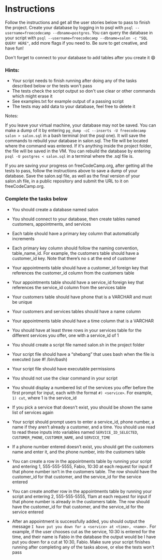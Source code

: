 # Instructions
Follow the instructions and get all the user stories below to pass to finish the project. Create your database by logging in to psql with `psql --username=freecodecamp --dbname=postgres`. You can query the database in your script with `psql --username=freecodecamp --dbname=salon -c "SQL QUERY HERE"`, add more flags if you need to. Be sure to get creative, and have fun!

Don't forget to connect to your database to add tables after you create it 😄

### Hints:
- Your script needs to finish running after doing any of the tasks described below or the tests won't pass
- The tests check the script output so don't use clear or other commands which might erase it
- See examples.txt for example output of a passing script
- The tests may add data to your database, feel free to delete it

Notes:

If you leave your virtual machine, your database may not be saved. You can make a dump of it by entering `pg_dump -cC --inserts -U freecodecamp salon > salon.sql` in a bash terminal (not the psql one). It will save the commands to rebuild your database in salon.sql. The file will be located where the command was entered. If it's anything inside the project folder, the file will be saved in the VM. You can rebuild the database by entering `psql -U postgres < salon.sql` in a terminal where the .sql file is.

If you are saving your progress on freeCodeCamp.org, after getting all the tests to pass, follow the instructions above to save a dump of your database. Save the salon.sql file, as well as the final version of your salon.sh file, in a public repository and submit the URL to it on freeCodeCamp.org.

### Complete the tasks below

- You should create a database named salon

- You should connect to your database, then create tables named customers, appointments, and services

- Each table should have a primary key column that automatically increments

- Each primary key column should follow the naming convention, table_name_id. For example, the customers table should have a customer_id key. Note that there’s no s at the end of customer

- Your appointments table should have a customer_id foreign key that references the customer_id column from the customers table

- Your appointments table should have a service_id foreign key that references the service_id column from the services table

- Your customers table should have phone that is a VARCHAR and must be unique

- Your customers and services tables should have a name column

- Your appointments table should have a time column that is a VARCHAR

- You should have at least three rows in your services table for the different services you offer, one with a service_id of 1

- You should create a script file named salon.sh in the project folder

- Your script file should have a “shebang” that uses bash when the file is executed (use #! /bin/bash)

- Your script file should have executable permissions

- You should not use the clear command in your script

- You should display a numbered list of the services you offer before the first prompt for input, each with the format `#) <service>`. For example, `1) cut`, where 1 is the service_id

- If you pick a service that doesn't exist, you should be shown the same list of services again

- Your script should prompt users to enter a service_id, phone number, a name if they aren’t already a customer, and a time. You should use read to read these inputs into variables named `SERVICE_ID_SELECTED`, `CUSTOMER_PHONE`, `CUSTOMER_NAME`, and `SERVICE_TIME`

- If a phone number entered doesn’t exist, you should get the customers name and enter it, and the phone number, into the customers table

- You can create a row in the appointments table by running your script and entering 1, 555-555-5555, Fabio, 10:30 at each request for input if that phone number isn’t in the customers table. The row should have the customer_id for that customer, and the service_id for the service entered

- You can create another row in the appointments table by running your script and entering 2, 555-555-5555, 11am at each request for input if that phone number is already in the customers table. The row should have the customer_id for that customer, and the service_id for the service entered

- After an appointment is successfully added, you should output the message `I have put you down for a <service> at <time>, <name>.` For example, if the user chooses cut as the service, 10:30 is entered for the time, and their name is Fabio in the database the output would be I have put you down for a cut at 10:30, Fabio. Make sure your script finishes running after completing any of the tasks above, or else the tests won't pass
